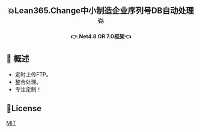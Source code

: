 <h2 align="center">💥Lean365.Change中小制造企业序列号DB自动处理💥</h2>
<h4 align="center">👉.Net4.8 OR 7.0框架👈</h4>

## 🍁 概述

- 定时上传FTP。
- 整合处理。
- 专注定制！

## 🔑License
[MIT](https://github.com/davischeng/Lean.Change/blob/master/LICENSE)
